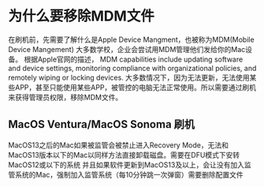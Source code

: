 # 为什么要移除MDM文件
在刷机前，先需要了解什么是Apple Device Mangment，也被称为MDM(Mobile Device Mangement) 大多数学校，企业会尝试用MDM管理他们发给你的Mac设备。
根据Apple官网的描述， MDM capabilities include updating software and device settings, monitoring compliance with organizational policies, and remotely wiping or locking devices.
大多数情况下，因为无法更新，无法使用某些APP，甚至只能使用某些APP，被管控的电脑无法正常使用。所以需要通过刷机来获得管理员权限，移除MDM文件。

## MacOS Ventura/MacOS Sonoma 刷机
MacOS13之后的Mac如果被监管会被禁止进入Recovery Mode，无法和MacOS13版本以下的Mac以同样方法直接卸载磁盘。需要在DFU模式下安转MacOS12或以下的系统
并且如果软件更新到MacOS13及以上，会让没有加入监管系统的Mac，强制加入监管系统（每10分钟跳一次弹窗）需要删除配置文件